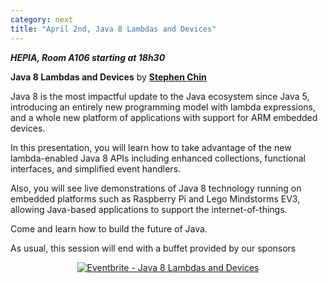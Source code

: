 ```yaml
---
category: next
title: "April 2nd, Java 8 Lambdas and Devices"
---
```


***HEPIA, Room A106 starting at 18h30***

**Java 8 Lambdas and Devices** by **[Stephen Chin](/jug/speakers.html?key=stephen_chin)**

Java 8 is the most impactful update to the Java ecosystem since Java 5, introducing an entirely new programming model with lambda expressions, and a whole new platform of applications with support for ARM embedded devices.

In this presentation, you will learn how to take advantage of the new lambda-enabled Java 8 APIs including enhanced collections, functional interfaces, and simplified event handlers.  

Also, you will see live demonstrations of Java 8 technology running on embedded platforms such as Raspberry Pi and Lego Mindstorms EV3, allowing Java-based applications to support the internet-of-things.  

Come and learn how to build the future of Java.

As usual, this session will end with a buffet provided by our sponsors

<center><a href="https://www.eventbrite.fr/e/java-8-lambdas-and-devices-registration-10876171923?ref=ebtn" target="_blank"><img src="https://www.eventbrite.fr/custombutton?eid=10876171923" alt="Eventbrite - Java 8 Lambdas and Devices" /></a></center>